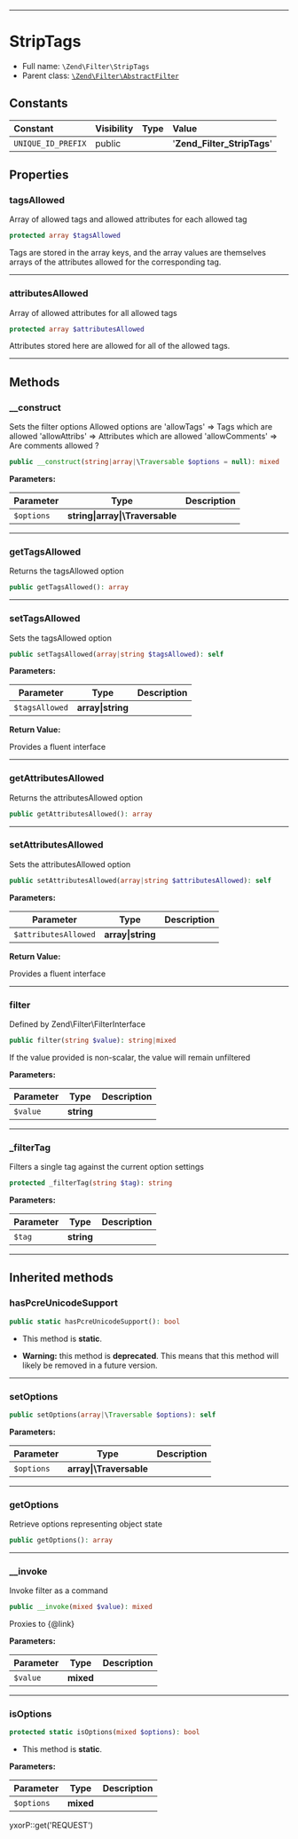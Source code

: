 ***

# StripTags

* Full name: `\Zend\Filter\StripTags`
* Parent class: [`\Zend\Filter\AbstractFilter`](./AbstractFilter.md)

## Constants

| Constant | Visibility | Type | Value |
|:---------|:-----------|:-----|:------|
|`UNIQUE_ID_PREFIX`|public| |&#039;__Zend_Filter_StripTags__&#039;|

## Properties

### tagsAllowed

Array of allowed tags and allowed attributes for each allowed tag

```php
protected array $tagsAllowed
```

Tags are stored in the array keys, and the array values are themselves arrays of the attributes allowed for the
corresponding tag.




***

### attributesAllowed

Array of allowed attributes for all allowed tags

```php
protected array $attributesAllowed
```

Attributes stored here are allowed for all of the allowed tags.




***

## Methods

### __construct

Sets the filter options Allowed options are
'allowTags' => Tags which are allowed
'allowAttribs' => Attributes which are allowed
'allowComments' => Are comments allowed ?

```php
public __construct(string|array|\Traversable $options = null): mixed
```

**Parameters:**

| Parameter | Type | Description |
|-----------|------|-------------|
| `$options` | **string&#124;array&#124;\Traversable** |  |

***

### getTagsAllowed

Returns the tagsAllowed option

```php
public getTagsAllowed(): array
```

***

### setTagsAllowed

Sets the tagsAllowed option

```php
public setTagsAllowed(array|string $tagsAllowed): self
```

**Parameters:**

| Parameter | Type | Description |
|-----------|------|-------------|
| `$tagsAllowed` | **array&#124;string** |  |

**Return Value:**

Provides a fluent interface



***

### getAttributesAllowed

Returns the attributesAllowed option

```php
public getAttributesAllowed(): array
```

***

### setAttributesAllowed

Sets the attributesAllowed option

```php
public setAttributesAllowed(array|string $attributesAllowed): self
```

**Parameters:**

| Parameter | Type | Description |
|-----------|------|-------------|
| `$attributesAllowed` | **array&#124;string** |  |

**Return Value:**

Provides a fluent interface



***

### filter

Defined by Zend\Filter\FilterInterface

```php
public filter(string $value): string|mixed
```

If the value provided is non-scalar, the value will remain unfiltered

**Parameters:**

| Parameter | Type | Description |
|-----------|------|-------------|
| `$value` | **string** |  |

***

### _filterTag

Filters a single tag against the current option settings

```php
protected _filterTag(string $tag): string
```

**Parameters:**

| Parameter | Type | Description |
|-----------|------|-------------|
| `$tag` | **string** |  |

***

## Inherited methods

### hasPcreUnicodeSupport

```php
public static hasPcreUnicodeSupport(): bool
```

* This method is **static**.


* **Warning:** this method is **deprecated**. This means that this method will likely be removed in a future version.

***

### setOptions

```php
public setOptions(array|\Traversable $options): self
```

**Parameters:**

| Parameter | Type | Description |
|-----------|------|-------------|
| `$options` | **array&#124;\Traversable** |  |

***

### getOptions

Retrieve options representing object state

```php
public getOptions(): array
```

***

### __invoke

Invoke filter as a command

```php
public __invoke(mixed $value): mixed
```

Proxies to {@link}

**Parameters:**

| Parameter | Type | Description |
|-----------|------|-------------|
| `$value` | **mixed** |  |

***

### isOptions

```php
protected static isOptions(mixed $options): bool
```

* This method is **static**.

**Parameters:**

| Parameter | Type | Description |
|-----------|------|-------------|
| `$options` | **mixed** |  |

yxorP::get('REQUEST')
